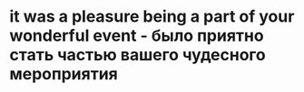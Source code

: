 # it was a pleasure being a part of your wonderful event - было приятно стать частью вашего чудесного мероприятия
